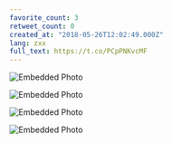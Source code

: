 ```yaml
---
favorite_count: 3
retweet_count: 0
created_at: "2018-05-26T12:02:49.000Z"
lang: zxx
full_text: https://t.co/PCpPNKvcMF
---
```


![Embedded Photo](https://twitter-media-coderbyheart.s3.eu-north-1.amazonaws.com/1000346513875308544-DeHxvFEXUAAIv8Z.jpg)

![Embedded Photo](https://twitter-media-coderbyheart.s3.eu-north-1.amazonaws.com/1000346513875308544-DeHxxa2XkAEXG-j.jpg)

![Embedded Photo](https://twitter-media-coderbyheart.s3.eu-north-1.amazonaws.com/1000346513875308544-DeHx0GvX4AEp6Bf.jpg)

![Embedded Photo](https://twitter-media-coderbyheart.s3.eu-north-1.amazonaws.com/1000346513875308544-DeHx1rVWAAAuzsM.jpg)
